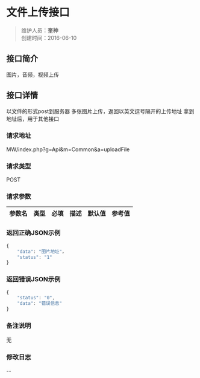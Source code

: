 # 文件上传接口
>维护人员：**奎神**  
>创建时间：2016-06-10

## 接口简介
图片，音频，视频上传

## 接口详情
以文件的形式post到服务器
多张图片上传，返回以英文逗号隔开的上传地址
拿到地址后，用于其他接口
### 请求地址
MW/index.php?g=Api&m=Common&a=uploadFile
### 请求类型
POST

### 请求参数
| 参数名    | 类型   | 必填 | 描述   | 默认值 | 参考值 |
| --- | :---: | :---: | --- | --- | --- |
### 返回正确JSON示例
```javascript
{
    "data": "图片地址"，
    "status": "1"
}
```

### 返回错误JSON示例
```javascript
{
    "status": "0",
    "data": "错误信息"
}
```

### 备注说明
无

### 修改日志
--
